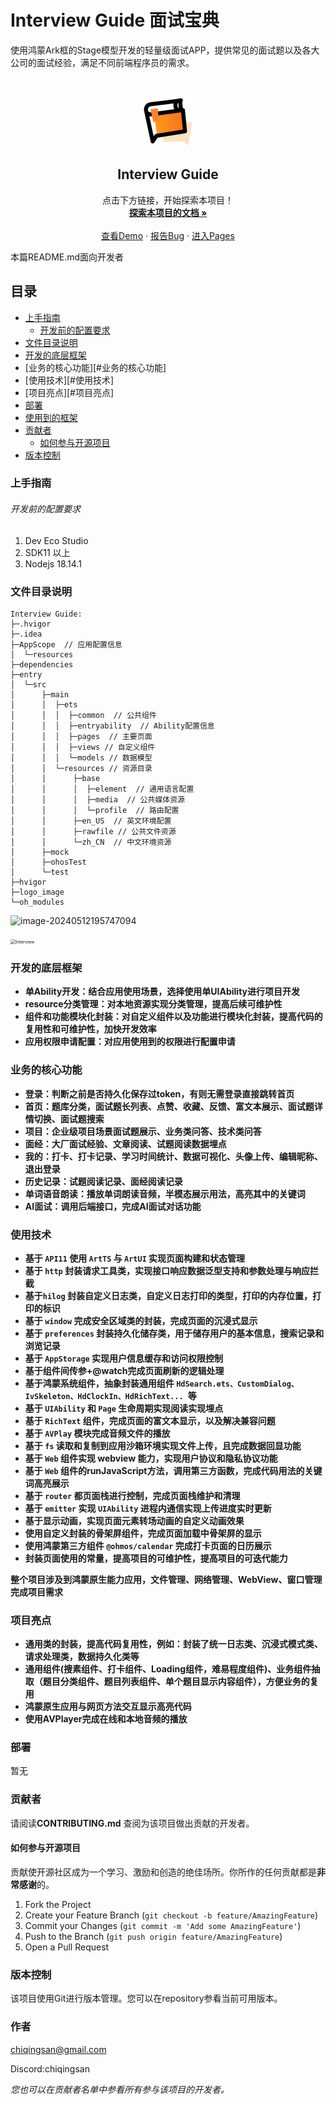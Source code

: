 # Interview Guide 面试宝典

使用鸿蒙Ark框的Stage模型开发的轻量级面试APP，提供常见的面试题以及各大公司的面试经验，满足不同前端程序员的需求。





<!-- PROJECT LOGO -->
<br />

<p align="center">
  <a href="https://gitee.com/chiqingsan/my-harmony-project">
    <img src="./logo_image/logo.png" alt="Logo" width="80" height="80">
  </a>
<h2 align="center">Interview Guide</h2>
  <p align="center">
    点击下方链接，开始探索本项目！
    <br />
    <a href="https://gitee.com/chiqingsan/my-harmony-project"><strong>探索本项目的文档 »</strong></a>
    <br />
    <br />
    <a href="https://gitee.com/chiqingsan/my-harmony-project">查看Demo</a>
    ·
    <a href="https://gitee.com/chiqingsan/my-harmony-project/issues">报告Bug</a>
    ·
    <a href="./entry/src/main/ets">进入Pages</a>
  </p>

</p>


本篇README.md面向开发者

## 目录

- [上手指南](#上手指南)
    - [开发前的配置要求](#开发前的配置要求)
- [文件目录说明](#文件目录说明)
- [开发的底层框架](#开发的底层框架)
- [业务的核心功能][#业务的核心功能]
- [使用技术][#使用技术]
- [项目亮点][#项目亮点]
- [部署](#部署)
- [使用到的框架](#使用到的框架)
- [贡献者](#贡献者)
    - [如何参与开源项目](#如何参与开源项目)
- [版本控制](#版本控制)

### 上手指南

###### 开发前的配置要求

1. Dev Eco Studio
2. SDK11 以上
3. Nodejs 18.14.1

### 文件目录说明

```
Interview Guide:
├─.hvigor
├─.idea
├─AppScope  // 应用配置信息
│  └─resources
├─dependencies
├─entry
│  └─src
│      ├─main
│      │  ├─ets
│      │  │  ├─common  // 公共组件
│      │  │  ├─entryability  // Ability配置信息
│      │  │  ├─pages  // 主要页面
│      │  │  ├─views // 自定义组件
│      │  │	 └─models // 数据模型
│      │  └─resources // 资源目录
│      │      ├─base
│      │      │  ├─element  // 通用语言配置
│      │      │  ├─media  // 公共媒体资源
│      │      │  └─profile  // 路由配置
│      │      ├─en_US  // 英文环境配置
│      │      ├─rawfile // 公共文件资源
│      │      └─zh_CN  // 中文环境资源
│      ├─mock
│      ├─ohosTest
│      └─test
├─hvigor
├─logo_image
└─oh_modules

```



![image-20240512195747094](C:\Users\chiqingsan\AppData\Roaming\Typora\typora-user-images\image-20240512195747094.png)





<img src=".\logo_image\Interview.gif" alt="Interview" style="zoom:50%;" />



### 开发的底层框架

- **单Ability开发：结合应用使用场景，选择使用单UIAbility进行项目开发**
- **resource分类管理：对本地资源实现分类管理，提高后续可维护性**
- **组件和功能模块化封装：对自定义组件以及功能进行模块化封装，提高代码的复用性和可维护性，加快开发效率**
- **应用权限申请配置：对应用使用到的权限进行配置申请**



### 业务的核心功能

- **登录：判断之前是否持久化保存过token，有则无需登录直接跳转首页**
- **首页：题库分类，面试题长列表、点赞、收藏、反馈、富文本展示、面试题详情切换、面试题搜索**
- **项目：企业级项目场景面试题展示、业务类问答、技术类问答**
- **面经：大厂面试经验、文章阅读、试题阅读数据埋点**
- **我的：打卡、打卡记录、学习时间统计、数据可视化、头像上传、编辑昵称、退出登录**
- **历史记录：试题阅读记录、面经阅读记录**
- **单词语音朗读：播放单词朗读音频，半模态展示用法，高亮其中的关键词**
- **AI面试：调用后端接口，完成AI面试对话功能**



### 使用技术

- **基于 `API11` 使用 `ArtTS` 与 `ArtUI` 实现页面构建和状态管理**
- **基于 `http` 封装请求工具类，实现接口响应数据泛型支持和参数处理与响应拦截**
- **基于`hilog` 封装自定义日志类，自定义日志打印的类型，打印的内存位置，打印的标识**
- **基于 `window` 完成安全区域类的封装，完成页面的沉浸式显示**
- **基于 `preferences` 封装持久化储存类，用于储存用户的基本信息，搜索记录和浏览记录**
- **基于 `AppStorage` 实现用户信息缓存和访问权限控制**
- **基于组件间传参+@watch完成页面刷新的逻辑处理**
- **基于鸿蒙系统组件，抽象封装通用组件 `HdSearch.ets、CustomDialog、IvSkeleton、HdClockIn、HdRichText... `等**
- **基于 `UIAbility` 和 `Page` 生命周期实现阅读实现埋点**
- **基于 `RichText` 组件，完成页面的富文本显示，以及解决兼容问题**
- **基于 `AVPlay` 模块完成音频文件的播放**
- **基于 `fs` 读取和复制到应用沙箱环境实现文件上传，且完成数据回显功能**
- **基于 `Web` 组件实现 webview 能力，实现用户协议和隐私协议功能**
- **基于 `Web` 组件的runJavaScript方法，调用第三方函数，完成代码用法的关键词高亮展示**
- **基于 `router` 都页面栈进行控制，完成页面栈维护和清理**
- **基于 `emitter` 实现 `UIAbility` 进程内通信实现上传进度实时更新**
- **基于显示动画，实现页面元素转场动画的自定义动画效果**
- **使用自定义封装的骨架屏组件，完成页面加载中骨架屏的显示**
- **使用鸿蒙第三方组件 `@ohmos/calendar` 完成打卡页面的日历展示**
- **封装页面使用的常量，提高项目的可维护性，提高项目的可迭代能力**

**整个项目涉及到鸿蒙原生能力应用，文件管理、网络管理、WebView、窗口管理完成项目需求**



### 项目亮点

- **通用类的封装，提高代码复用性，例如：封装了统一日志类、沉浸式模式类、请求处理类，数据持久化类等**
- **通用组件(搜素组件、打卡组件、Loading组件，难易程度组件)、业务组件抽取（题目分类组件、题目列表组件、单个题目显示内容组件），方便业务的复用**
- **鸿蒙原生应用与网页方法交互显示高亮代码**
- **使用AVPlayer完成在线和本地音频的播放**



### 部署

暂无

### 贡献者

请阅读**CONTRIBUTING.md** 查阅为该项目做出贡献的开发者。

#### 如何参与开源项目

贡献使开源社区成为一个学习、激励和创造的绝佳场所。你所作的任何贡献都是**非常感谢**的。

1. Fork the Project
2. Create your Feature Branch (`git checkout -b feature/AmazingFeature`)
3. Commit your Changes (`git commit -m 'Add some AmazingFeature'`)
4. Push to the Branch (`git push origin feature/AmazingFeature`)
5. Open a Pull Request

### 版本控制

该项目使用Git进行版本管理。您可以在repository参看当前可用版本。

### 作者

chiqingsan@gmail.com

Discord:chiqingsan

*您也可以在贡献者名单中参看所有参与该项目的开发者。*